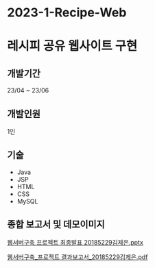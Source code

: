 # 2023-1-Recipe-Web

# 레시피 공유 웹사이트 구현

## 개발기간
23/04 ~ 23/06

## 개발인원
1인

## 기술
  - Java
  - JSP
  - HTML
  - CSS
  - MySQL

## 종합 보고서 및 데모이미지

[웹서버구축 프로젝트 최종발표 20185229김제은.pptx](https://github.com/jeeunKim/2023-1-Recipe-Web/files/12583370/20185229.pptx)

[웹서버구축_프로젝트 결과보고서_20185229김제은.pdf](https://github.com/jeeunKim/2023-1-Recipe-Web/files/12583381/_._20185229.pdf)
